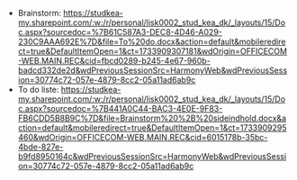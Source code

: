 * Brainstorm: https://studkea-my.sharepoint.com/:w:/r/personal/lisk0002_stud_kea_dk/_layouts/15/Doc.aspx?sourcedoc=%7B61C587A3-DEC8-4D46-A029-230C9AAA692E%7D&file=To%20do.docx&action=default&mobileredirect=true&DefaultItemOpen=1&ct=1733909307181&wdOrigin=OFFICECOM-WEB.MAIN.REC&cid=fbcd0289-b245-4e67-960b-badcd332de2d&wdPreviousSessionSrc=HarmonyWeb&wdPreviousSession=30774c72-057e-4879-8cc2-05a11ad6ab9c
* To do liste: https://studkea-my.sharepoint.com/:w:/r/personal/lisk0002_stud_kea_dk/_layouts/15/Doc.aspx?sourcedoc=%7B441A0C44-BAC3-4E0E-9F83-FB6CDD5B8B9C%7D&file=Brainstorm%20%2B%20sideindhold.docx&action=default&mobileredirect=true&DefaultItemOpen=1&ct=1733909295460&wdOrigin=OFFICECOM-WEB.MAIN.REC&cid=6015178b-35bc-4bde-827e-b9fd8950164c&wdPreviousSessionSrc=HarmonyWeb&wdPreviousSession=30774c72-057e-4879-8cc2-05a11ad6ab9c
